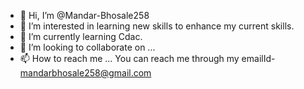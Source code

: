 - 👋 Hi, I’m @Mandar-Bhosale258
- 👀 I’m interested in learning new skills to enhance my current skills.
- 🌱 I’m currently learning Cdac.
- 💞️ I’m looking to collaborate on ...
- 📫 How to reach me ... You can reach me through my emailId- mandarbhosale258@gmail.com

<!---
Mandar-Bhosale258/Mandar-Bhosale258 is a ✨ special ✨ repository because its `README.md` (this file) appears on your GitHub profile.
You can click the Preview link to take a look at your changes.
--->
